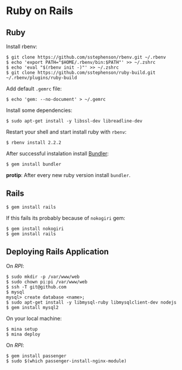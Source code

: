 # Ruby on Rails

## Ruby

Install rbenv:

    $ git clone https://github.com/sstephenson/rbenv.git ~/.rbenv
    $ echo 'export PATH="$HOME/.rbenv/bin:$PATH"' >> ~/.zshrc
    $ echo 'eval "$(rbenv init -)"' >> ~/.zshrc
    $ git clone https://github.com/sstephenson/ruby-build.git ~/.rbenv/plugins/ruby-build

Add default `.gemrc` file:

    $ echo 'gem: --no-document' > ~/.gemrc

Install some dependencies:

    $ sudo apt-get install -y libssl-dev libreadline-dev

Restart your shell and start install ruby with `rbenv`:

    $ rbenv install 2.2.2

After successful instalation install [Bundler](http://bundler.io/):

    $ gem install bundler

**protip**: After every new ruby version install `bundler`.

## Rails

    $ gem install rails

If this fails its probably because of `nokogiri` gem:

    $ gem install nokogiri
    $ gem install rails

## Deploying Rails Application

On *RPI*:

    $ sudo mkdir -p /var/www/web
    $ sudo chown pi:pi /var/www/web
    $ ssh -T git@github.com
    $ mysql
    mysql> create database <name>;
    $ sudo apt-get install -y libmysql-ruby libmysqlclient-dev nodejs
    $ gem install mysql2

On your local machine:

    $ mina setup
    $ mina deploy

On *RPI*:

    $ gem install passenger
    $ sudo $(which passenger-install-nginx-module)
